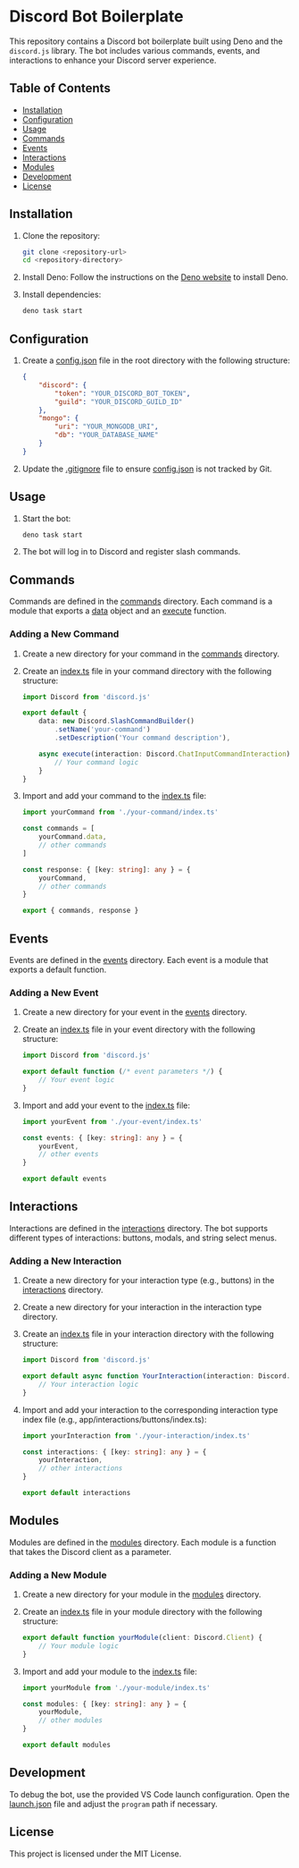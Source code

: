 # Discord Bot Boilerplate

This repository contains a Discord bot boilerplate built using Deno and the `discord.js` library. The bot includes various commands, events, and interactions to enhance your Discord server experience.

## Table of Contents

- [Installation](#installation)
- [Configuration](#configuration)
- [Usage](#usage)
- [Commands](#commands)
- [Events](#events)
- [Interactions](#interactions)
- [Modules](#modules)
- [Development](#development)
- [License](#license)

## Installation

1. Clone the repository:
    ```sh
    git clone <repository-url>
    cd <repository-directory>
    ```

2. Install Deno:
    Follow the instructions on the [Deno website](https://deno.land/#installation) to install Deno.

3. Install dependencies:
    ```sh
    deno task start
    ```

## Configuration

1. Create a [config.json](http://_vscodecontentref_/0) file in the root directory with the following structure:
    ```json
    {
        "discord": {
            "token": "YOUR_DISCORD_BOT_TOKEN",
            "guild": "YOUR_DISCORD_GUILD_ID"
        },
        "mongo": {
            "uri": "YOUR_MONGODB_URI",
            "db": "YOUR_DATABASE_NAME"
        }
    }
    ```

2. Update the [.gitignore](http://_vscodecontentref_/1) file to ensure [config.json](http://_vscodecontentref_/2) is not tracked by Git.

## Usage

1. Start the bot:
    ```sh
    deno task start
    ```

2. The bot will log in to Discord and register slash commands.

## Commands

Commands are defined in the [commands](http://_vscodecontentref_/3) directory. Each command is a module that exports a [data](http://_vscodecontentref_/4) object and an [execute](http://_vscodecontentref_/5) function.

### Adding a New Command

1. Create a new directory for your command in the [commands](http://_vscodecontentref_/6) directory.
2. Create an [index.ts](http://_vscodecontentref_/7) file in your command directory with the following structure:
    ```ts
    import Discord from 'discord.js'

    export default {
        data: new Discord.SlashCommandBuilder()
            .setName('your-command')
            .setDescription('Your command description'),

        async execute(interaction: Discord.ChatInputCommandInteraction) {
            // Your command logic
        }
    }
    ```

3. Import and add your command to the [index.ts](http://_vscodecontentref_/8) file:
    ```ts
    import yourCommand from './your-command/index.ts'

    const commands = [
        yourCommand.data,
        // other commands
    ]

    const response: { [key: string]: any } = {
        yourCommand,
        // other commands
    }

    export { commands, response }
    ```

## Events

Events are defined in the [events](http://_vscodecontentref_/9) directory. Each event is a module that exports a default function.

### Adding a New Event

1. Create a new directory for your event in the [events](http://_vscodecontentref_/10) directory.
2. Create an [index.ts](http://_vscodecontentref_/11) file in your event directory with the following structure:
    ```ts
    import Discord from 'discord.js'

    export default function (/* event parameters */) {
        // Your event logic
    }
    ```

3. Import and add your event to the [index.ts](http://_vscodecontentref_/12) file:
    ```ts
    import yourEvent from './your-event/index.ts'

    const events: { [key: string]: any } = {
        yourEvent,
        // other events
    }

    export default events
    ```

## Interactions

Interactions are defined in the [interactions](http://_vscodecontentref_/13) directory. The bot supports different types of interactions: buttons, modals, and string select menus.

### Adding a New Interaction

1. Create a new directory for your interaction type (e.g., buttons) in the [interactions](http://_vscodecontentref_/14) directory.
2. Create a new directory for your interaction in the interaction type directory.
3. Create an [index.ts](http://_vscodecontentref_/15) file in your interaction directory with the following structure:
    ```ts
    import Discord from 'discord.js'

    export default async function YourInteraction(interaction: Discord.Interaction, args: string[]) {
        // Your interaction logic
    }
    ```

4. Import and add your interaction to the corresponding interaction type index file (e.g., app/interactions/buttons/index.ts):
    ```ts
    import yourInteraction from './your-interaction/index.ts'

    const interactions: { [key: string]: any } = {
        yourInteraction,
        // other interactions
    }

    export default interactions
    ```

## Modules

Modules are defined in the [modules](http://_vscodecontentref_/16) directory. Each module is a function that takes the Discord client as a parameter.

### Adding a New Module

1. Create a new directory for your module in the [modules](http://_vscodecontentref_/17) directory.
2. Create an [index.ts](http://_vscodecontentref_/18) file in your module directory with the following structure:
    ```ts
    export default function yourModule(client: Discord.Client) {
        // Your module logic
    }
    ```

3. Import and add your module to the [index.ts](http://_vscodecontentref_/19) file:
    ```ts
    import yourModule from './your-module/index.ts'

    const modules: { [key: string]: any } = {
        yourModule,
        // other modules
    }

    export default modules
    ```

## Development

To debug the bot, use the provided VS Code launch configuration. Open the [launch.json](http://_vscodecontentref_/20) file and adjust the `program` path if necessary.

## License

This project is licensed under the MIT License.